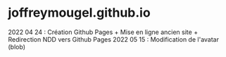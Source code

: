 # joffreymougel.github.io

2022 04 24 : Création Github Pages + Mise en ligne ancien site + Redirection NDD vers Github Pages
2022 05 15 : Modification de l'avatar (blob)
